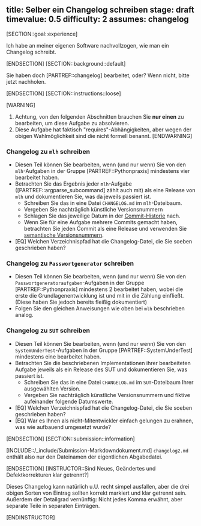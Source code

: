 title: Selber ein Changelog schreiben
stage: draft
timevalue: 0.5
difficulty: 2
assumes: changelog
---

[SECTION::goal::experience]

Ich habe an meiner eigenen Software nachvollzogen, wie man ein Changelog schreibt.

[ENDSECTION]
[SECTION::background::default]

Sie haben doch [PARTREF::changelog] bearbeitet, oder?
Wenn nicht, bitte jetzt nachholen.

[ENDSECTION]
[SECTION::instructions::loose]

[WARNING]
1. Achtung, von den folgenden Abschnitten brauchen Sie **nur einen** zu bearbeiten,
   um diese Aufgabe zu absolvieren.
2. Diese Aufgabe hat faktisch "requires"-Abhängigkeiten, aber wegen der obigen Wahlmöglichkeit
   sind die nicht formell benannt.
[ENDWARNING]


### Changelog zu `mlh` schreiben

- Diesen Teil können Sie bearbeiten, wenn (und nur wenn) Sie von den
  `mlh`-Aufgaben in der Gruppe [PARTREF::Pythonpraxis] mindestens vier bearbeitet haben.
- Betrachten Sie das Ergebnis jeder `mlh`-Aufgabe ([PARTREF::argparse_subcommand] zählt auch mit)
  als eine Release von `mlh` und dokumentieren Sie, was da jeweils passiert ist.
    - Schreiben Sie das in eine Datei `CHANGELOG.md` im `mlh`-Dateibaum.
    - Vergeben Sie nachträglich künstliche Versionsnummern
    - Schlagen Sie das jeweilige Datum in der
      [Commit-Historie](https://git-scm.com/docs/git-log) nach.
    - Wenn Sie für eine Aufgabe mehrere Commits gemacht haben, betrachten Sie jeden
      Commit als eine Release und verwenden Sie [semantische Versionsnummern](https://semver.org/).
- [EQ] Welchen Verzeichnispfad hat die Changelog-Datei, die Sie soeben geschrieben haben?

### Changelog zu `Passwortgenerator` schreiben

- Diesen Teil können Sie bearbeiten, wenn (und nur wenn) Sie von den
  `Passwortgeneratoraufgaben`-Aufgaben in der Gruppe [PARTREF::Pythonpraxis] mindestens 2 bearbeitet
  haben, wobei die erste die Grundlagenentwicklung ist und mit in die Zählung einfließt. (Diese
  haben Sie jedoch bereits fleißig dokumentiert)
- Folgen Sie den gleichen Anweisungen wie oben bei `mlh` beschrieben analog.


### Changelog zu `SUT` schreiben

- Diesen Teil können Sie bearbeiten, wenn (und nur wenn) Sie von den
  `SystemUnderTest`-Aufgaben in der Gruppe [PARTREF::SystemUnderTest] mindestens eine bearbeitet haben.
- Betrachten Sie die beschriebenen Implementationen ihrer bearbeiteten Aufgabe jeweils als ein Release
  des SUT und dokumentieren Sie, was passiert ist.
    - Schreiben Sie das in eine Datei `CHANGELOG.md` im `SUT`-Dateibaum Ihrer ausgewählten Version.
    - Vergeben Sie nachträglich künstliche Versionsnummern und fiktive aufeinander folgende Datumswerte.
- [EQ] Welchen Verzeichnispfad hat die Changelog-Datei, die Sie soeben geschrieben haben?
- [EQ] War es Ihnen als nicht-Mitentwickler einfach gelungen zu erahnen, was wie aufbauend umgesetzt
  wurde?

[ENDSECTION]
[SECTION::submission::information]

[INCLUDE::/_include/Submission-Markdowndokument.md]
`changelog2.md` enthält also nur den Dateinamen der eigentlichen Abgabedatei.

[ENDSECTION]
[INSTRUCTOR::Sind Neues, Geändertes und Defektkorrekturen klar getrennt?]

Dieses Changelog kann natürlich u.U. recht simpel ausfallen, aber die drei
obigen Sorten von Eintrag sollten korrekt markiert und klar getrennt sein.
Außerdem der Detailgrad vernünftig: 
Nicht jedes Komma erwähnt, aber separate Teile in separaten Einträgen.

[ENDINSTRUCTOR]
